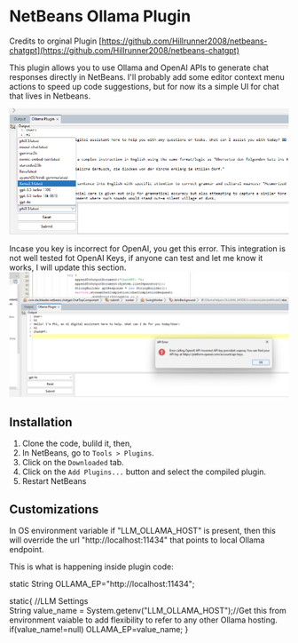 # NetBeans Ollama Plugin

Credits to orginal Plugin [https://github.com/Hillrunner2008/netbeans-chatgpt](https://github.com/Hillrunner2008/netbeans-chatgpt)

This plugin allows you to use Ollama and OpenAI APIs to generate chat responses directly in NetBeans. I'll probably add some editor context menu actions to speed up code suggestions, but for now its a simple UI for chat that lives in Netbeans.

![Screenshot](screenshots/OpenAIAndOllama2.png)

Incase you key is incorrect for OpenAI, you get this error. This integration is not well tested fot OpenAI Keys, if anyone can test and let me know it works, I will update this section.
![Screenshot](screenshots/OpenAIKeyError.png)

## Installation

1. Clone the code, bulild it, then,
2. In NetBeans, go to `Tools > Plugins`.
3. Click on the `Downloaded` tab.
4. Click on the `Add Plugins...` button and select the compiled plugin.
5. Restart NetBeans

## Customizations
In OS environment variable if "LLM_OLLAMA_HOST" is present, then this will override the url "http://localhost:11434" that points to local Ollama endpoint.

This is what is happening inside plugin code:

static String OLLAMA_EP="http://localhost:11434";
 
static{
        //LLM Settings        
        String value_name = System.getenv("LLM_OLLAMA_HOST");//Get this from environment vaiable to add flexibility to refer to any other Ollama hosting.
        if(value_name!=null) OLLAMA_EP=value_name;
    }

